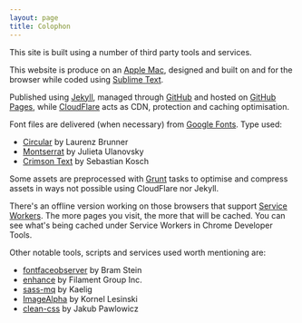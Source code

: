 ```yaml
---
layout: page
title: Colophon
---
```


<p class="c-intro">This site is built using a number of third party tools and services.</p>

This website is produce on an [Apple Mac](http://www.apple.com/uk/macbook/), designed and built on and for the browser while coded using [Sublime Text](https://www.sublimetext.com).

Published using [Jekyll](https://jekyllrb.com), managed through [GitHub](https://github.com) and hosted on [GitHub Pages](https://pages.github.com), while [CloudFlare](https://www.cloudflare.com) acts as CDN, protection and caching optimisation.

Font files are delivered (when necessary) from [Google Fonts](https://www.google.com/fonts). Type used:

- [Circular](https://lineto.com/The+Fonts/Font+Categories/Text+Fonts/Circular/) by Laurenz Brunner
- [Montserrat](https://www.google.com/fonts/specimen/Montserrat) by Julieta Ulanovsky
- [Crimson Text](https://www.google.com/fonts/specimen/Crimson+Text) by Sebastian Kosch

Some assets are preprocessed with [Grunt](http://gruntjs.com) tasks to optimise and compress assets in ways not possible using CloudFlare nor Jekyll.

There's an offline version working on those browsers that support [Service Workers](https://github.com/slightlyoff/ServiceWorker/blob/master/explainer.md). The more pages you visit, the more that will be cached. You can see what's being cached under Service Workers in Chrome Developer Tools.

Other notable tools, scripts and services used worth mentioning are:

- [fontfaceobserver](https://github.com/bramstein/fontfaceobserver) by Bram Stein
- [enhance](https://github.com/filamentgroup/enhance) by Filament Group Inc.
- [sass-mq](https://github.com/sass-mq/sass-mq) by Kaelig
- [ImageAlpha](https://pngmini.com/) by Kornel Lesinski
- [clean-css](https://github.com/jakubpawlowicz/clean-css) by Jakub Pawlowicz